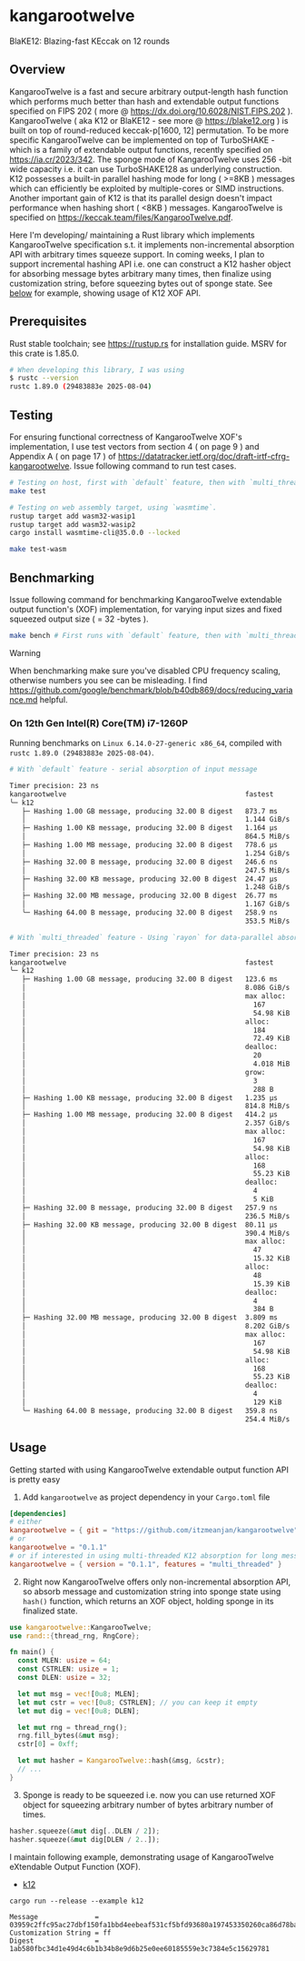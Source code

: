 # kangarootwelve
BlaKE12: Blazing-fast KEccak on 12 rounds

## Overview

KangarooTwelve is a fast and secure arbitrary output-length hash function which performs much better than hash and extendable output functions specified on FIPS 202 ( more @ https://dx.doi.org/10.6028/NIST.FIPS.202 ). KangarooTwelve ( aka K12 or BlaKE12 - see more @ https://blake12.org ) is built on top of round-reduced keccak-p[1600, 12] permutation. To be more specific KangarooTwelve can be implemented on top of TurboSHAKE - which is a family of extendable output functions, recently specified on https://ia.cr/2023/342. The sponge mode of KangarooTwelve uses 256 -bit wide capacity i.e. it can use TurboSHAKE128 as underlying construction. K12 possesses a built-in parallel hashing mode for long ( >=8KB ) messages which can efficiently be exploited by multiple-cores or SIMD instructions. Another important gain of K12 is that its parallel design doesn't impact performance when hashing short ( <8KB ) messages. KangarooTwelve is specified on https://keccak.team/files/KangarooTwelve.pdf.

Here I'm developing/ maintaining a Rust library which implements KangarooTwelve specification s.t. it implements non-incremental absorption API with arbitrary times squeeze support. In coming weeks, I plan to support incremental hashing API i.e. one can construct a K12 hasher object for absorbing message bytes arbitrary many times, then finalize using customization string, before squeezing bytes out of sponge state. See [below](#usage) for example, showing usage of K12 XOF API.

## Prerequisites

Rust stable toolchain; see https://rustup.rs for installation guide. MSRV for this crate is 1.85.0.

```bash
# When developing this library, I was using
$ rustc --version
rustc 1.89.0 (29483883e 2025-08-04)
```

## Testing

For ensuring functional correctness of KangarooTwelve XOF's implementation, I use test vectors from section 4 ( on page 9 ) and Appendix A ( on page 17 ) of https://datatracker.ietf.org/doc/draft-irtf-cfrg-kangarootwelve. Issue following command to run test cases.

```bash
# Testing on host, first with `default` feature, then with `multi_threaded` feature enabled.
make test

# Testing on web assembly target, using `wasmtime`.
rustup target add wasm32-wasip1
rustup target add wasm32-wasip2
cargo install wasmtime-cli@35.0.0 --locked

make test-wasm
```

## Benchmarking

Issue following command for benchmarking KangarooTwelve extendable output function's (XOF) implementation, for varying input sizes and fixed squeezed output size ( = 32 -bytes ).

```bash
make bench # First runs with `default` feature, then with `multi_threaded` feature
```

> [!WARNING]
> When benchmarking make sure you've disabled CPU frequency scaling, otherwise numbers you see can be misleading. I find https://github.com/google/benchmark/blob/b40db869/docs/reducing_variance.md helpful.


### On 12th Gen Intel(R) Core(TM) i7-1260P

Running benchmarks on `Linux 6.14.0-27-generic x86_64`, compiled with `rustc 1.89.0 (29483883e 2025-08-04)`.

```bash
# With `default` feature - serial absorption of input message

Timer precision: 23 ns
kangarootwelve                                            fastest       │ slowest       │ median        │ mean          │ samples │ iters
╰─ k12                                                                  │               │               │               │         │
   ├─ Hashing 1.00 GB message, producing 32.00 B digest   873.7 ms      │ 880.6 ms      │ 877.8 ms      │ 877.7 ms      │ 100     │ 100
   │                                                      1.144 GiB/s   │ 1.135 GiB/s   │ 1.139 GiB/s   │ 1.139 GiB/s   │         │
   ├─ Hashing 1.00 KB message, producing 32.00 B digest   1.164 µs      │ 3.577 µs      │ 1.23 µs       │ 1.281 µs      │ 100     │ 100
   │                                                      864.5 MiB/s   │ 281.4 MiB/s   │ 818.1 MiB/s   │ 785.5 MiB/s   │         │
   ├─ Hashing 1.00 MB message, producing 32.00 B digest   778.6 µs      │ 920.9 µs      │ 810.4 µs      │ 816.2 µs      │ 100     │ 100
   │                                                      1.254 GiB/s   │ 1.06 GiB/s    │ 1.205 GiB/s   │ 1.196 GiB/s   │         │
   ├─ Hashing 32.00 B message, producing 32.00 B digest   246.6 ns      │ 334.2 ns      │ 249.5 ns      │ 255.4 ns      │ 100     │ 1600
   │                                                      247.5 MiB/s   │ 182.6 MiB/s   │ 244.5 MiB/s   │ 238.9 MiB/s   │         │
   ├─ Hashing 32.00 KB message, producing 32.00 B digest  24.47 µs      │ 28.57 µs      │ 25.25 µs      │ 25.32 µs      │ 100     │ 100
   │                                                      1.248 GiB/s   │ 1.068 GiB/s   │ 1.209 GiB/s   │ 1.206 GiB/s   │         │
   ├─ Hashing 32.00 MB message, producing 32.00 B digest  26.77 ms      │ 27.79 ms      │ 27.17 ms      │ 27.21 ms      │ 100     │ 100
   │                                                      1.167 GiB/s   │ 1.124 GiB/s   │ 1.149 GiB/s   │ 1.148 GiB/s   │         │
   ╰─ Hashing 64.00 B message, producing 32.00 B digest   258.9 ns      │ 446.8 ns      │ 276.6 ns      │ 284 ns        │ 100     │ 800
                                                          353.5 MiB/s   │ 204.8 MiB/s   │ 330.9 MiB/s   │ 322.3 MiB/s   │         │

# With `multi_threaded` feature - Using `rayon` for data-parallel absorption of input message

Timer precision: 23 ns
kangarootwelve                                            fastest       │ slowest       │ median        │ mean          │ samples │ iters
╰─ k12                                                                  │               │               │               │         │
   ├─ Hashing 1.00 GB message, producing 32.00 B digest   123.6 ms      │ 154.2 ms      │ 131.4 ms      │ 132.2 ms      │ 100     │ 100
   │                                                      8.086 GiB/s   │ 6.482 GiB/s   │ 7.604 GiB/s   │ 7.559 GiB/s   │         │
   │                                                      max alloc:    │               │               │               │         │
   │                                                        167         │ 167           │ 167           │ 167           │         │
   │                                                        54.98 KiB   │ 54.98 KiB     │ 54.98 KiB     │ 54.98 KiB     │         │
   │                                                      alloc:        │               │               │               │         │
   │                                                        184         │ 168           │ 168           │ 168.1         │         │
   │                                                        72.49 KiB   │ 55.23 KiB     │ 55.23 KiB     │ 55.4 KiB      │         │
   │                                                      dealloc:      │               │               │               │         │
   │                                                        20          │ 4             │ 4             │ 4.16          │         │
   │                                                        4.018 MiB   │ 4 MiB         │ 4 MiB         │ 4.001 MiB     │         │
   │                                                      grow:         │               │               │               │         │
   │                                                        3           │ 0             │ 0             │ 0.03          │         │
   │                                                        288 B       │ 0 B           │ 0 B           │ 2.88 B        │         │
   ├─ Hashing 1.00 KB message, producing 32.00 B digest   1.235 µs      │ 4.408 µs      │ 1.268 µs      │ 1.333 µs      │ 100     │ 100
   │                                                      814.8 MiB/s   │ 228.4 MiB/s   │ 793.6 MiB/s   │ 755.4 MiB/s   │         │
   ├─ Hashing 1.00 MB message, producing 32.00 B digest   414.2 µs      │ 1.152 ms      │ 585.8 µs      │ 607.3 µs      │ 100     │ 100
   │                                                      2.357 GiB/s   │ 867.4 MiB/s   │ 1.667 GiB/s   │ 1.607 GiB/s   │         │
   │                                                      max alloc:    │               │               │               │         │
   │                                                        167         │ 167           │ 167           │ 167           │         │
   │                                                        54.98 KiB   │ 54.98 KiB     │ 54.98 KiB     │ 54.98 KiB     │         │
   │                                                      alloc:        │               │               │               │         │
   │                                                        168         │ 168           │ 168           │ 168           │         │
   │                                                        55.23 KiB   │ 55.23 KiB     │ 55.23 KiB     │ 55.23 KiB     │         │
   │                                                      dealloc:      │               │               │               │         │
   │                                                        4           │ 4             │ 4             │ 4             │         │
   │                                                        5 KiB       │ 5 KiB         │ 5 KiB         │ 5 KiB         │         │
   ├─ Hashing 32.00 B message, producing 32.00 B digest   257.9 ns      │ 603.8 ns      │ 262.9 ns      │ 305.1 ns      │ 100     │ 800
   │                                                      236.5 MiB/s   │ 101 MiB/s     │ 232.1 MiB/s   │ 200 MiB/s     │         │
   ├─ Hashing 32.00 KB message, producing 32.00 B digest  80.11 µs      │ 236.7 µs      │ 123.5 µs      │ 126.1 µs      │ 100     │ 100
   │                                                      390.4 MiB/s   │ 132.1 MiB/s   │ 253.1 MiB/s   │ 247.9 MiB/s   │         │
   │                                                      max alloc:    │               │               │               │         │
   │                                                        47          │ 47            │ 47            │ 47            │         │
   │                                                        15.32 KiB   │ 15.32 KiB     │ 15.32 KiB     │ 15.32 KiB     │         │
   │                                                      alloc:        │               │               │               │         │
   │                                                        48          │ 48            │ 48            │ 48            │         │
   │                                                        15.39 KiB   │ 15.39 KiB     │ 15.39 KiB     │ 15.39 KiB     │         │
   │                                                      dealloc:      │               │               │               │         │
   │                                                        4           │ 4             │ 4             │ 4             │         │
   │                                                        384 B       │ 384 B         │ 384 B         │ 384 B         │         │
   ├─ Hashing 32.00 MB message, producing 32.00 B digest  3.809 ms      │ 5.732 ms      │ 4.655 ms      │ 4.621 ms      │ 100     │ 100
   │                                                      8.202 GiB/s   │ 5.45 GiB/s    │ 6.712 GiB/s   │ 6.761 GiB/s   │         │
   │                                                      max alloc:    │               │               │               │         │
   │                                                        167         │ 167           │ 167           │ 167           │         │
   │                                                        54.98 KiB   │ 54.98 KiB     │ 54.98 KiB     │ 54.98 KiB     │         │
   │                                                      alloc:        │               │               │               │         │
   │                                                        168         │ 168           │ 168           │ 168           │         │
   │                                                        55.23 KiB   │ 55.23 KiB     │ 55.23 KiB     │ 55.23 KiB     │         │
   │                                                      dealloc:      │               │               │               │         │
   │                                                        4           │ 4             │ 4             │ 4             │         │
   │                                                        129 KiB     │ 129 KiB       │ 129 KiB       │ 129 KiB       │         │
   ╰─ Hashing 64.00 B message, producing 32.00 B digest   359.8 ns      │ 2.395 µs      │ 389.8 ns      │ 432.3 ns      │ 100     │ 100
                                                          254.4 MiB/s   │ 38.21 MiB/s   │ 234.8 MiB/s   │ 211.7 MiB/s   │         │
```

## Usage

Getting started with using KangarooTwelve extendable output function API is pretty easy

1) Add `kangarootwelve` as project dependency in your `Cargo.toml` file

```toml
[dependencies]
# either
kangarootwelve = { git = "https://github.com/itzmeanjan/kangarootwelve" }
# or
kangarootwelve = "0.1.1"
# or if interested in using multi-threaded K12 absorption for long messages
kangarootwelve = { version = "0.1.1", features = "multi_threaded" }
```

2) Right now KangarooTwelve offers only non-incremental absorption API, so absorb message and customization string into sponge state using `hash()` function, which returns an XOF object, holding sponge in its finalized state.

```rust
use kangarootwelve::KangarooTwelve;
use rand::{thread_rng, RngCore};

fn main() {
  const MLEN: usize = 64;
  const CSTRLEN: usize = 1;
  const DLEN: usize = 32;

  let mut msg = vec![0u8; MLEN];
  let mut cstr = vec![0u8; CSTRLEN]; // you can keep it empty
  let mut dig = vec![0u8; DLEN];

  let mut rng = thread_rng();
  rng.fill_bytes(&mut msg);
  cstr[0] = 0xff;

  let mut hasher = KangarooTwelve::hash(&msg, &cstr);
  // ...
}
```

3) Sponge is ready to be squeezed i.e. now you can use returned XOF object for squeezing arbitrary number of bytes arbitrary number of times.

```rust
hasher.squeeze(&mut dig[..DLEN / 2]);
hasher.squeeze(&mut dig[DLEN / 2..]);
```

I maintain following example, demonstrating usage of KangarooTwelve eXtendable Output Function (XOF).

- [k12](./examples/k12.rs)

```
cargo run --release --example k12

Message              = 03959c2ffc95ac27dbf150fa1bbd4eebeaf531cf5bfd93680a197453350260ca86d78ba9376c8bf55350a7b695f473c486853d955de5eef456a7bc14d22316c5
Customization String = ff
Digest               = 1ab580fbc34d1e49d4c6b1b34b8e9d6b25e0ee60185559e3c7384e5c15629781
```
